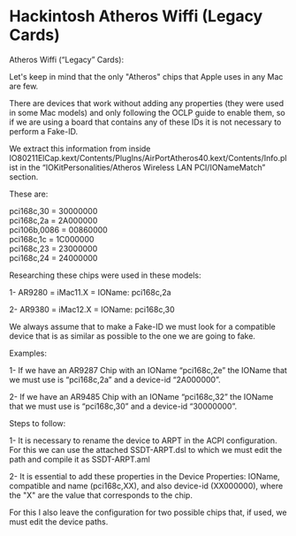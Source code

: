 # Hackintosh Atheros Wiffi (Legacy Cards)
Atheros Wiffi (“Legacy” Cards):

Let's keep in mind that the only "Atheros" chips that Apple uses in any Mac are few.

There are devices that work without adding any properties (they were used in some Mac models) and only following the OCLP guide to enable them, so if we are using a board that contains any of these IDs it is not necessary to perform a Fake-ID.  

We extract this information from inside IO80211ElCap.kext/Contents/PlugIns/AirPortAtheros40.kext/Contents/Info.plist in the “IOKitPersonalities/Atheros Wireless LAN PCI/IONameMatch” section. 

These are:

pci168c,30 = 30000000  
pci168c,2a = 2A000000  
pci106b,0086 = 00860000  
pci168c,1c = 1C000000  
pci168c,23 = 23000000  
pci168c,24 = 24000000 


Researching these chips were used in these models:

1- AR9280 = iMac11.X = IOName: pci168c,2a

2- AR9380 = iMac12.X = IOName: pci168c,30


We always assume that to make a Fake-ID we must look for a compatible device that is as similar as possible to the one we are going to fake.

Examples:

1- If we have an AR9287 Chip with an IOName “pci168c,2e” the IOName that we must use is “pci168c,2a” and a device-id “2A000000”. 

2- If we have an AR9485 Chip with an IOName “pci168c,32” the IOName that we must use is “pci168c,30” and a device-id “30000000”.


Steps to follow:

1- It is necessary to rename the device to ARPT in the ACPI configuration. For this we can use the attached SSDT-ARPT.dsl to which we must edit the path and compile it as SSDT-ARPT.aml

2- It is essential to add these properties in the Device Properties: IOName, compatible and name (pci168c,XX), and also device-id (XX000000), where the "X" are the value that corresponds to the chip. 

For this I also leave the configuration for two possible chips that, if used, we must edit the device paths.
